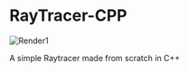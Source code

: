 # RayTracer-CPP

![Render1](https://github.com/user-attachments/assets/771e86ce-15e3-4508-8e62-b471f7d6f889)

A simple Raytracer made from scratch in C++
